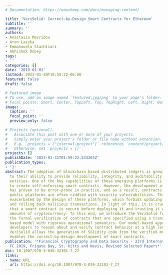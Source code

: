 ```yaml
---
# Documentation: https://wowchemy.com/docs/managing-content/

title: 'VeriSolid: Correct-by-Design Smart Contracts for Ethereum'
subtitle: ''
summary: ''
authors:
- Anastasia Mavridou
- Aron Laszka
- Emmanouela Stachtiari
- Abhishek Dubey
tags:
- ''
categories: []
date: '2019-01-01'
lastmod: 2023-01-30T19:59:22-06:00
featured: false
draft: false

# Featured image
# To use, add an image named `featured.jpg/png` to your page's folder.
# Focal points: Smart, Center, TopLeft, Top, TopRight, Left, Right, BottomLeft, Bottom, BottomRight.
image:
  caption: ''
  focal_point: ''
  preview_only: false

# Projects (optional).
#   Associate this post with one or more of your projects.
#   Simply enter your project's folder or file name without extension.
#   E.g. `projects = ["internal-project"]` references `content/project/deep-learning/index.md`.
#   Otherwise, set `projects = []`.
projects: []
publishDate: '2023-01-31T01:59:22.533265Z'
publication_types:
- '1'
abstract: The adoption of blockchain based distributed ledgers is growing fast due
  to their ability to provide reliability, integrity, and auditability without trusted
  entities. One of the key capabilities of these emerging platforms is the ability
  to create self-enforcing smart contracts. However, the development of smart contracts
  has proven to be error-prone in practice, and as a result, contracts deployed on
  public platforms are often riddled with security vulnerabilities. This issue is
  exacerbated by the design of these platforms, which forbids updating contract code
  and rolling back malicious transactions. In light of this, it is crucial to ensure
  that a smart contract is secure before deploying it and trusting it with significant
  amounts of cryptocurrency. To this end, we introduce the VeriSolid framework for
  the formal verification of contracts that are specified using a transition-system
  based model with rigorous operational semantics. Our model-based approach allows
  developers to reason about and verify contract behavior at a high level of abstraction.
  VeriSolid allows the generation of Solidity code from the verified models, which
  enables the correct-by-design development of smart contracts.
publication: '*Financial Cryptography and Data Security - 23rd International Conference,
  FC 2019, Frigate Bay, St. Kitts and Nevis, Revised Selected Papers*'
doi: 10.1007/978-3-030-32101-7_27
links:
- name: URL
  url: https://doi.org/10.1007/978-3-030-32101-7_27
---
```

